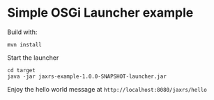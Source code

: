 # Simple OSGi Launcher example

Build with:

    mvn install

Start the launcher

    cd target
    java -jar jaxrs-example-1.0.0-SNAPSHOT-launcher.jar

Enjoy the hello world message at `http://localhost:8080/jaxrs/hello`